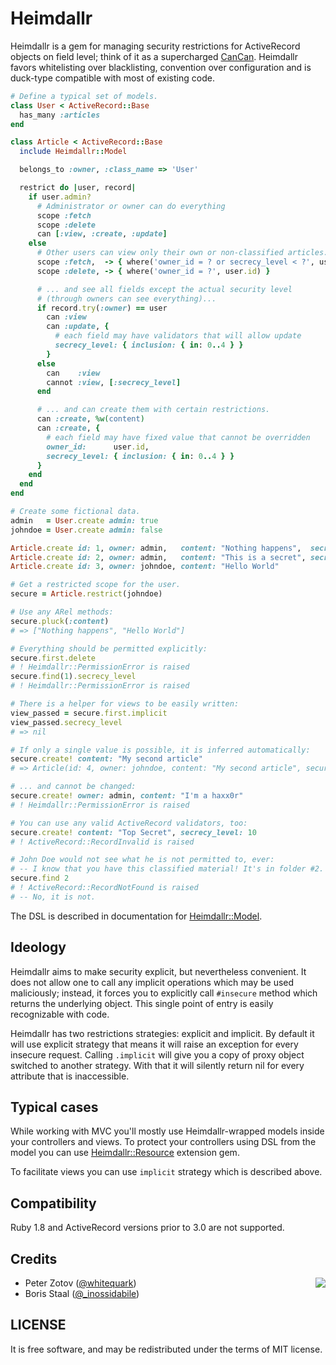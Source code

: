 Heimdallr
=========

Heimdallr is a gem for managing security restrictions for ActiveRecord objects on field level; think
of it as a supercharged [CanCan](https://github.com/ryanb/cancan). Heimdallr favors whitelisting over blacklisting,
convention over configuration and is duck-type compatible with most of existing code.

``` ruby
# Define a typical set of models.
class User < ActiveRecord::Base
  has_many :articles
end

class Article < ActiveRecord::Base
  include Heimdallr::Model

  belongs_to :owner, :class_name => 'User'

  restrict do |user, record|
    if user.admin?
      # Administrator or owner can do everything
      scope :fetch
      scope :delete
      can [:view, :create, :update]
    else
      # Other users can view only their own or non-classified articles...
      scope :fetch,  -> { where('owner_id = ? or secrecy_level < ?', user.id, 5) }
      scope :delete, -> { where('owner_id = ?', user.id) }

      # ... and see all fields except the actual security level
      # (through owners can see everything)...
      if record.try(:owner) == user
        can :view
        can :update, {
          # each field may have validators that will allow update
          secrecy_level: { inclusion: { in: 0..4 } }
        }
      else
        can    :view
        cannot :view, [:secrecy_level]
      end

      # ... and can create them with certain restrictions.
      can :create, %w(content)
      can :create, {
        # each field may have fixed value that cannot be overridden
        owner_id:      user.id,
        secrecy_level: { inclusion: { in: 0..4 } }
      }
    end
  end
end

# Create some fictional data.
admin   = User.create admin: true
johndoe = User.create admin: false

Article.create id: 1, owner: admin,   content: "Nothing happens",  secrecy_level: 0
Article.create id: 2, owner: admin,   content: "This is a secret", secrecy_level: 10
Article.create id: 3, owner: johndoe, content: "Hello World"

# Get a restricted scope for the user.
secure = Article.restrict(johndoe)

# Use any ARel methods:
secure.pluck(:content)
# => ["Nothing happens", "Hello World"]

# Everything should be permitted explicitly:
secure.first.delete
# ! Heimdallr::PermissionError is raised
secure.find(1).secrecy_level
# ! Heimdallr::PermissionError is raised

# There is a helper for views to be easily written:
view_passed = secure.first.implicit
view_passed.secrecy_level
# => nil

# If only a single value is possible, it is inferred automatically:
secure.create! content: "My second article"
# => Article(id: 4, owner: johndoe, content: "My second article", security_level: 0)

# ... and cannot be changed:
secure.create! owner: admin, content: "I'm a haxx0r"
# ! Heimdallr::PermissionError is raised

# You can use any valid ActiveRecord validators, too:
secure.create! content: "Top Secret", secrecy_level: 10
# ! ActiveRecord::RecordInvalid is raised

# John Doe would not see what he is not permitted to, ever:
# -- I know that you have this classified material! It's in folder #2.
secure.find 2
# ! ActiveRecord::RecordNotFound is raised
# -- No, it is not.
```

The DSL is described in documentation for [Heimdallr::Model](http://rubydoc.info/gems/heimdallr/master/Heimdallr/Model).

Ideology
--------

Heimdallr aims to make security explicit, but nevertheless convenient. It does not allow one to call any
implicit operations which may be used maliciously; instead, it forces you to explicitly call `#insecure`
method which returns the underlying object. This single point of entry is easily recognizable with code.

Heimdallr has two restrictions strategies: explicit and implicit. By default it will use explicit strategy
that means it will raise an exception for every insecure request. Calling `.implicit` will give you a copy
of proxy object switched to another strategy. With that it will silently return nil for every attribute
that is inaccessible.

Typical cases
-------------

While working with MVC you'll mostly use Heimdallr-wrapped models inside your controllers and views. To
protect your controllers using DSL from the model you can use [Heimdallr::Resource](http://github.com/roundlake/heimdallr-resource) extension gem.

To facilitate views you can use `implicit` strategy which is described above.

Compatibility
-------------

Ruby 1.8 and ActiveRecord versions prior to 3.0 are not supported.

Credits
-------

<img src="http://roundlake.ru/assets/logo.png" align="right" />

* Peter Zotov ([@whitequark](http://twitter.com/#!/whitequark))
* Boris Staal ([@_inossidabile](http://twitter.com/#!/_inossidabile))

LICENSE
-------

It is free software, and may be redistributed under the terms of MIT license.